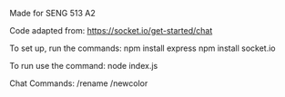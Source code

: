 Made for SENG 513 A2

Code adapted from: 
https://socket.io/get-started/chat

To set up, run the commands:
npm install express
npm install socket.io

To run use the command: 
node index.js

Chat Commands:
/rename <new username>
/newcolor <color>
